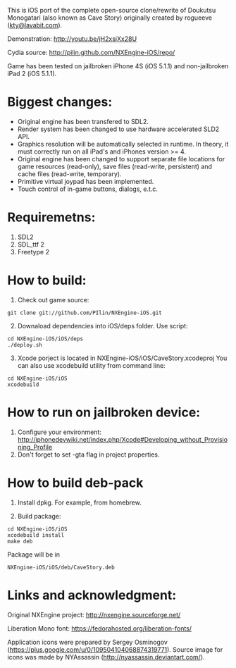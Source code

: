 This is iOS port of the complete open-source clone/rewrite of Doukutsu Monogatari (also known as Cave Story) originally created by rogueeve (kty@lavabit.com).

Demonstration: http://youtu.be/jH2xsjXx28U

Cydia source: http://pilin.github.com/NXEngine-iOS/repo/

Game has been tested on jailbroken iPhone 4S (iOS 5.1.1) and non-jailbroken iPad 2 (iOS 5.1.1).

# Biggest changes:
- Original engine has been transfered to SDL2.
- Render system has been changed to use hardware accelerated SLD2 API.
- Graphics resolution will be automatically selected in runtime. In theory, it must correctly run on all iPad's and iPhones version >= 4.
- Original engine has been changed to support separate file locations for game resources (read-only), save files (read-write, persistent) and cache files (read-write, temporary).
- Primitive virtual joypad has been implemented.
- Touch control of in-game buttons, dialogs, e.t.c. 

# Requiremetns:
1. SDL2
2. SDL_ttf 2
3. Freetype 2

# How to build:

1. Check out game source:
```
git clone git://github.com/PIlin/NXEngine-iOS.git
```
2. Downaload dependencies into iOS/deps folder. Use script:
```
cd NXEngine-iOS/iOS/deps
./deploy.sh
```

3. Xcode porject is located in NXEngine-iOS/iOS/CaveStory.xcodeproj
You can also use xcodebuild utility from command line:
```
cd NXEngine-iOS/iOS
xcodebuild
```

# How to run on jailbroken device:

1. Configure your environment: http://iphonedevwiki.net/index.php/Xcode#Developing_without_Provisioning_Profile
2. Don't forget to set -gta flag in project properties.

# How to build deb-pack
1. Install dpkg. 
For example, from homebrew.

2. Build package:
```
cd NXEngine-iOS/iOS
xcodebuild install
make deb
```

Package will be in 
```
NXEngine-iOS/iOS/deb/CaveStory.deb
```


# Links and acknowledgment:

Original NXEngine project: http://nxengine.sourceforge.net/

Liberation Mono font: https://fedorahosted.org/liberation-fonts/

Application icons were prepared by Sergey Osminogov (https://plus.google.com/u/0/109504104068874319771). Source image for icons was made by NYAssassin (http://nyassassin.deviantart.com/).

